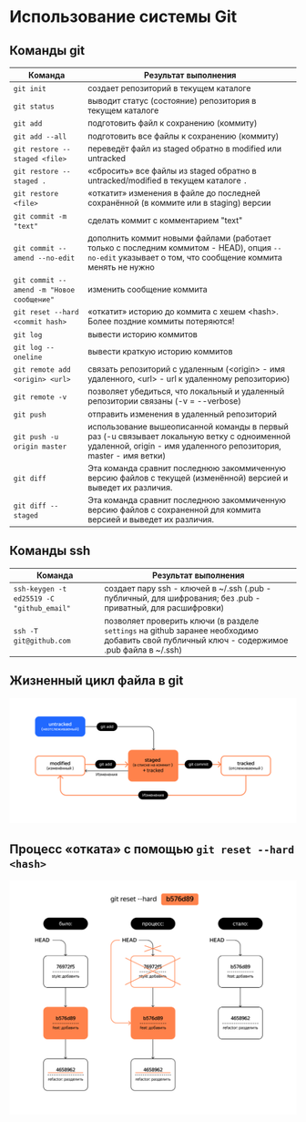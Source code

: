 # Использование системы Git

## Команды git

| Команда                        | Результат выполнения |
|--------------------------------|----------------------|
|`git init`| создает репозиторий в текущем каталоге|
|`git status`| выводит статус (состояние) репозитория в текущем каталоге|
|`git add`| подготовить файл к сохранению (коммиту)|
|`git add --all`| подготовить все файлы к сохранению (коммиту)|
|`git restore --staged <file>`| переведёт файл из staged обратно в modified или untracked|
|`git restore --staged .`| «сбросить» все файлы из staged обратно в untracked/modified в текущем каталоге `.`|
|`git restore <file>`| «откатит» изменения в файле до последней сохранённой (в коммите или в staging) версии|
|`git commit -m "text"`| сделать коммит с комментарием "text"|
|`git commit --amend --no-edit`| дополнить коммит новыми файлами (работает только с последним коммитом - HEAD), опция `--no-edit` указывает о том, что сообщение коммита менять не нужно|
|`git commit --amend -m "Новое сообщение"`| изменить сообщение коммита|
|`git reset --hard <commit hash>`| «откатит» историю до коммита с хешем \<hash\>. Более поздние коммиты потеряются!|
|`git log`| вывести историю коммитов|
|`git log --oneline`| вывести краткую историю коммитов|
|`git remote add <origin> <url>`| связать репозиторий с удаленным (\<origin\> - имя удаленного, \<url\> - url к удаленному репозиторию)|
|`git remote -v`| позволяет убедиться, что локальный и удаленный репозитории связаны (-v = --verbose)|
|`git push`| отправить изменения в удаленный репозиторий|
|`git push -u origin master`| использование вышеописанной команды в первый раз (-u связывает локальную ветку с одноименной удаленной, origin - имя удаленного репозитория, master - имя ветки)|
|`git diff`| Эта команда сравнит последнюю закоммиченную версию файлов с текущей (изменённой) версией и выведет их различия.|
|`git diff --staged`| Эта команда сравнит последнюю закоммиченную версию файлов с сохраненной для коммита версией и выведет их различия.|

## Команды ssh

| Команда                                | Результат выполнения |
|----------------------------------------|----------------------|
|`ssh-keygen -t ed25519 -С "github_email"`| создает пару ssh - ключей в ~/.ssh (.pub - публичный, для шифрования; без .pub - приватный, для расшифровки)|
|`ssh -T git@github.com`| позволяет проверить ключи (в разделе `settings` на github заранее необходимо добавить свой публичный ключ - содержимое .pub файла в ~/.ssh)|

## Жизненный цикл файла в git

![Жизненный цикл файла](images/file_git_life_cycle.png)

## Процесс «отката» с помощью `git reset --hard <hash>`

![Откат коммита](images/reset_commit.png)
